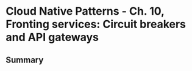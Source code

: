 # Cloud Native Patterns - Ch. 10, Fronting services: Circuit breakers and API gateways

## Summary

